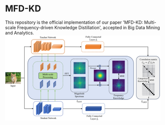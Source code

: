 # MFD-KD
This repository is the official implementation of our paper 'MFD-KD: Multi-scale Frequency-driven Knowledge Distillation', accepted in Big Data Mining and Analytics.
![MFD-KD](assets/MFD-KD.png "The framework of our multi-scale frequency-driven knowledge distillation (MFD-KD)")
